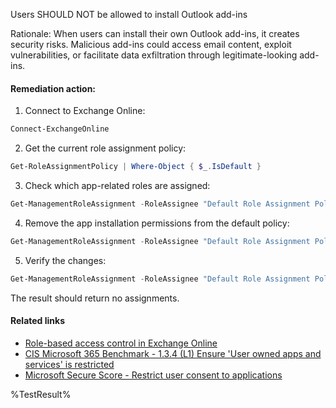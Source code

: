 Users SHOULD NOT be allowed to install Outlook add-ins

Rationale: When users can install their own Outlook add-ins, it creates security risks. Malicious add-ins could access email content, exploit vulnerabilities, or facilitate data exfiltration through legitimate-looking add-ins.

#### Remediation action:

1. Connect to Exchange Online:
```powershell
Connect-ExchangeOnline
```

2. Get the current role assignment policy:
```powershell
Get-RoleAssignmentPolicy | Where-Object { $_.IsDefault }
```

3. Check which app-related roles are assigned:
```powershell
Get-ManagementRoleAssignment -RoleAssignee "Default Role Assignment Policy" | Where-Object { $_.Role -like "My*Apps" }
```

4. Remove the app installation permissions from the default policy:
```powershell
Get-ManagementRoleAssignment -RoleAssignee "Default Role Assignment Policy" | Where-Object { $_.Role -like "My*Apps" } | Remove-ManagementRoleAssignment -Confirm:$false
```

5. Verify the changes:
```powershell
Get-ManagementRoleAssignment -RoleAssignee "Default Role Assignment Policy" | Where-Object { $_.Role -like "My*Apps" }
```
The result should return no assignments.

#### Related links

* [Role-based access control in Exchange Online](https://learn.microsoft.com/en-us/exchange/permissions-exo/permissions-exo)
* [CIS Microsoft 365 Benchmark - 1.3.4 (L1) Ensure 'User owned apps and services' is restricted](https://www.cisecurity.org/benchmark/microsoft_365)
* [Microsoft Secure Score - Restrict user consent to applications](https://security.microsoft.com/securescore)

<!--- Results --->
%TestResult%
